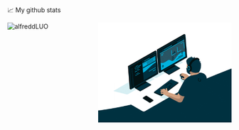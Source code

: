 📈 My github stats
<p> <img align="left" src="https://github-readme-stats.vercel.app/api?username=alfreddLUO&show_icons=true&theme=gotham" height="225" alt="alfreddLUO" />
<img align="right" alt="GIF" src="code.gif" width="300" height="225" />
</p>

